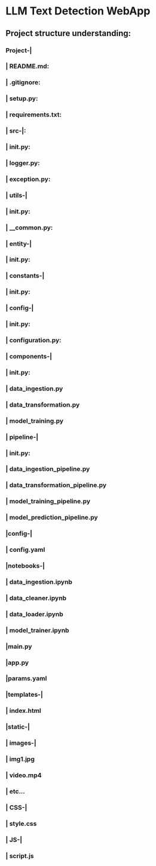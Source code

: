 # LLM Text Detection WebApp 

## Project structure understanding:
### Project-|
###        | README.md:
###        | .gitignore:
###        | setup.py: 
###        | requirements.txt:
###        | src-|: 
###              | __init__.py:
###              | logger.py: 
###              | exception.py:
###              | utils-|
###                      | __init__.py:
###                      | __common.py:
###              | entity-| 
###                       | __init__.py:
###              | constants-|
###                          | __init__.py:
###              | config-| 
###                       | __init__.py:
###                       | configuration.py:
###              | components-|
###                           | __init__.py:
###                           | data_ingestion.py
###                           | data_transformation.py
###                           | model_training.py
###              | pipeline-| 
###                         | __init__.py:
###                         | data_ingestion_pipeline.py
###                         | data_transformation_pipeline.py
###                         | model_training_pipeline.py
###                         | model_prediction_pipeline.py
###        |config-|
###                | config.yaml
###        |notebooks-|
###                   | data_ingestion.ipynb
###                   | data_cleaner.ipynb
###                   | data_loader.ipynb
###                   | model_trainer.ipynb
###        |main.py
###        |app.py
###        |params.yaml
###        |templates-|
###                   | index.html
###        |static-|
###                | images-|
###                         | img1.jpg
###                         | video.mp4
###                         | etc...
###                | CSS-|
###                      | style.css
###                | JS-|
###                     | script.js




    